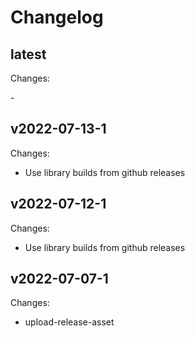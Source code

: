 # Changelog

## latest

Changes:

\-

## v2022-07-13-1

Changes:

- Use library builds from github releases

## v2022-07-12-1

Changes:

- Use library builds from github releases

## v2022-07-07-1

Changes:

- upload-release-asset
